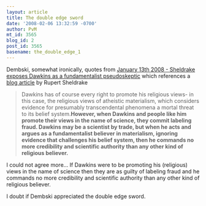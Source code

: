 ```yaml
---
layout: article
title: The double edge sword
date: '2008-02-06 13:32:59 -0700'
author: PvM
mt_id: 3565
blog_id: 2
post_id: 3565
basename: the_double_edge_1
---
```

Dembski, somewhat ironically, quotes from [January 13th 2008 - Sheldrake exposes Dawkins as a fundamentalist pseudoskeptic](http://www.suppressedscience.net/news.html) which references a [blog article](http://www.sheldrake.org/D&amp;C/controversies/Dawkins.html) by Rupert Sheldrake

> Dawkins has of course every right to promote his religious views- in this case, the religious views of atheistic materialism, which considers evidence for presumably transcendental phenomena a mortal threat to its belief system.**However, when Dawkins and people like him promote their views in the name of science, they commit labeling fraud. Dawkins may be a scientist by trade, but when he acts and argues as a fundamentalist believer in materialism, ignoring evidence that challenges his belief system, then he commands no more credibility and scientific authority than any other kind of religious believer.**

I could not agree more... If Dawkins were to be promoting his (religious) views in the name of science then they are as guilty of labeling fraud and he commands no more credibility and scientific authority than any other kind of religious believer.

I doubt if Dembski appreciated the double edge sword.
